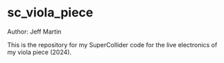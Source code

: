 # sc_viola_piece

Author: Jeff Martin

This is the repository for my SuperCollider code for the live electronics of my viola piece (2024).
